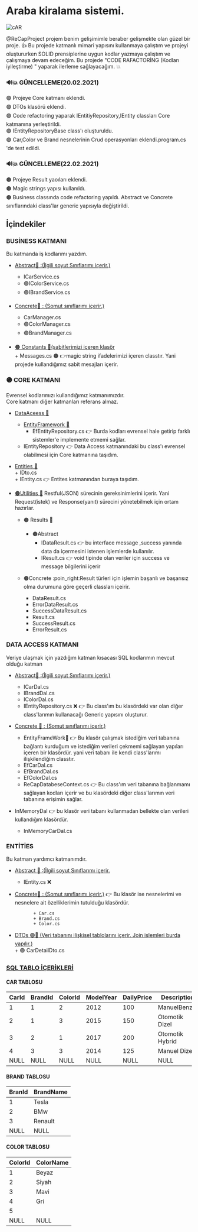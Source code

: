 
# Araba kiralama sistemi.

![cAR](https://user-images.githubusercontent.com/63293055/107887599-3e4c0600-6f18-11eb-81c9-acd5b5b4bf31.jpg)

@ReCapProject projem  benim gelişimimle beraber gelişmekte olan güzel bir proje. :+1:
Bu projede katmanlı mimari yapısını kullanmaya çalıştım ve projeyi oluştururken SOLID prensiplerine uygun kodlar yazmaya çalıştım ve çalışmaya devam edeceğim. Bu projede "CODE RAFACTORİNG (Kodları iyileştirme) " yaparak ilerleme sağlayacağım. :collision:

### :loud_sound::boom: GÜNCELLEME(20.02.2021)
:purple_circle: Projeye Core katmanı eklendi.  
:purple_circle: DTOs klasörü eklendi.  
:purple_circle: Code refactoring yaparak IEntitiyRepository,IEntity classları Core katmanına yerleştirildi.  
:purple_circle: IEntityRepositoryBase class'ı oluşturuldu.  
:purple_circle: Car,Color ve Brand nesnelerinin Crud operasyonları eklendi.program.cs 'de test edildi.  

### :loud_sound::boom: GÜNCELLEME(22.02.2021)
:brown_circle: Projeye Result yaoıları eklendi.  
:brown_circle: Magic strings yapısı kullanıldı.  
:brown_circle: Business classında code refactoring  yapıldı. Abstract ve Concrete sınıflarındaki class'lar generic yapısıyla değiştirildi.




## İçindekiler
 ### BUSİNESS KATMANI

Bu katmanda iş kodlarımı yazdım.
  + [Abstract:open_file_folder:  :(İlgili soyut Sınıflarımı içerir.)](https://github.com/kadernur/ReCapProject/tree/master/Business/Abstract)
     + ICarService.cs
     + :purple_circle:IColorService.cs
     + :purple_circle:IBrandService.cs
 + [ Concrete:open_file_folder: : (Somut sınıflarımı içerir.)](https://github.com/kadernur/ReCapProject/tree/master/Business/Concrete)
    + CarManager.cs
    + :purple_circle:ColorManager.cs
    + :purple_circle:BrandManager.cs

+ [:brown_circle: Constants :open_file_folder:(sabitlerimizi içeren klasör](https://github.com/kadernur/ReCapProject/tree/master/Business/Constants)    
          + Messages.cs :brown_circle: :point_right:magic string ifadelerimizi içeren classtır. Yani projede kullandığımız sabit mesajları içerir.
    
    
### :purple_circle: CORE KATMANI
Evrensel kodlarımızı kullandığımız  katmanımızdır.  
Core katmanı diğer katmanları referans almaz.
+ [ DataAceess :open_file_folder:](https://github.com/kadernur/ReCapProject/tree/master/Core/DataAccess)
     + [EntityFramework :open_file_folder:](https://github.com/kadernur/ReCapProject/tree/master/Core/DataAccess/EntityFramework)
         + EfEntityRepository.cs :point_right: Burda kodları evrensel hale getirip farklı sistemler'e implemente etmemi sağlar.
     + IEntityRepository :point_right: Data Access katmanındaki bu class'ı evrensel olabilmesi için Core katmanına taşıdım.
 + [Entities :open_file_folder:](https://github.com/kadernur/ReCapProject/tree/master/Core/Entities)  
          + IDto.cs   
          + IEntity.cs :point_right:  Entites katmanından buraya taşıdım.  
                     
 + [:brown_circle:Utilities :open_file_folder:](https://github.com/kadernur/ReCapProject/tree/master/Core/Utilities/Results) Restful(JSON) sürecinin gereksinimlerini içerir. Yani Request(istek) ve Response(yanıt) sürecini yönetebilmek için ortam hazırlar.
    + :brown_circle: Results :open_file_folder:  
      + :brown_circle:Abstract  
          + IDataResult.cs :point_right: bu interface message ,success yanında data da içermesini istenen işlemlerde kullanılır.  
          + IResult.cs :point_right: void tipinde olan veriler için success ve message bilgilerini içerir

   + :brown_circle:Concrete :poin_right:Result türleri için işlemin  başarılı ve başarısız olma durumuna göre geçerli classları içeirir.  
      + DataResult.cs
      + ErrorDataResult.cs
      + SuccessDataResult.cs
      + Result.cs
      + SuccessResult.cs
      + ErrorResult.cs
     

### DATA ACCESS KATMANI 
Veriye ulaşmak için yazdığım katman kısacası SQL kodlarımın mevcut olduğu katman

 + [Abstract:open_file_folder:  :(İlgili soyut Sınıflarımı içerir.)](https://github.com/kadernur/ReCapProject/tree/master/DataAccess/Abstract)
     + ICarDal.cs
     + IBrandDal.cs
     + IColorDal.cs
     + IEntityRepository.cs :x: :point_right:   Bu class'ım  bu klasördeki var olan diğer class'larımın kullanacağı Generic yapısını oluşturur.
     
     
 + [ Concrete  :open_file_folder: : (Somut sınıflarımı içerir.)](https://github.com/kadernur/ReCapProject/tree/master/DataAccess/Concrete)
 
     + EntityFrameWork:open_file_folder:  :point_right:  Bu klasör çalışmak istediğim veri tabanına bağlantı kurduğum ve istediğim verileri çekmemi sağlayan yapıları içeren bir klasördür. yani veri tabanı ile kendi class'larımı ilişkilendiğim classtır.
     + EfCarDal.cs
     + EfBrandDal.cs
     + EfColorDal.cs
     + ReCapDatabeseContext.cs  :point_right:  Bu class'ım veri tabanına bağlanmamı sağlayan kodları içerir ve bu klasördeki diğer class'larımın  veri tabanına erişimin sağlar.
   
+ InMemoryDal :point_right:  bu klasör veri tabanı kullanmadan bellekte olan verileri kullandığım klasördür.
   + InMemoryCarDal.cs

### ENTİTİES
 Bu katman yardımcı katmanımdır.
  + [Abstract :open_file_folder: :(İlgili soyut Sınıflarımı içerir.](https://github.com/kadernur/ReCapProject/tree/master/Entities/Abstract)
    + IEntity.cs :x:
   
 + [ Concrete:open_file_folder:  : (Somut sınıflarımı içerir.)](https://github.com/kadernur/ReCapProject/tree/master/Entities/Concrete)
  :point_right: Bu klasör ise nesnelerimi ve nesnelere ait özelliklerimin tutulduğu klasördür.
    
              + Car.cs
              + Brand.cs
              + Color.cs
              
+ [DTOs :purple_circle::open_file_folder: (Veri tabanını ilişkisel tablolarını içerir. Join işlemleri burda yapılır.)](https://github.com/kadernur/ReCapProject/tree/master/Entities/DTOs)  
      + :purple_circle: CarDetailDto.cs 

### [SQL TABLO İÇERİKLERİ](https://github.com/kadernur/ReCapProject/blob/master/SQLQuery2Recap.sql)

#### CAR TABLOSU

|CarId | BrandId | ColorId | ModelYear | DailyPrice | Description |
|------ |--------|---------|-----------|------------|------------------|
|1|1|2|2012|100|ManuelBenzin|
|2|1|3|2015|150|Otomotik Dizel|
|3|2|1|2017|200|Otomotik Hybrid|
|4|3|3|2014|125|Manuel Dizel|
|NULL|NULL|NULL|NULL|NULL|NULL|


#### BRAND TABLOSU
|BranId|BrandName|
|-------|---------|
|1|Tesla|
|2|BMw|
|3|Renault|
|NULL|NULL|


#### COLOR TABLOSU

|ColorId|ColorName|
|-------|---------|
|1|Beyaz|
|2|Siyah|
|3|Mavi|
|4|Gri|
|5||Turuncu|
|NULL|NULL|











